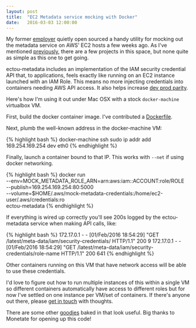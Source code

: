 ```yaml
---
layout: post
title:  "EC2 Metadata service mocking with Docker"
date:   2016-03-03 12:00:00
---
```


My former [employer](http://monetate.com) quietly open sourced a handy utility for mocking out the metadata service on AWS' EC2
hosts a few weeks ago.  As I've mentioned [previously](/2015/11/19/docker-s3-private-registry.html), there are a few
projects in this space, but none quite as simple as this one to get going.

ectou-metadata includes an implementation of the IAM security credential API that, to applications, feels exactly like
running on an EC2 instance launched with an IAM Role.  This means no more injecting credentials into containers needing
AWS API access.  It also helps increase [dev prod parity](http://12factor.net/dev-prod-parity).

Here's how I'm using it out under Mac OSX with a stock `docker-machine` virtualbox VM.

First, build the docker container image.  I've contributed a [Dockerfile](https://github.com/monetate/ectou-metadata/pull/1).

Next, plumb the well-known address in the docker-machine VM:

{% highlight bash %}
docker-machine ssh <machine-label> sudo ip addr add 169.254.169.254 dev eth0
{% endhighlight %}

Finally, launch a container bound to that IP.  This works with `--net` if using docker networking.

{% highlight bash %}
docker run \
  --env=MOCK_METADATA_ROLE_ARN=arn:aws:iam::ACCOUNT:role/ROLE \
  --publish=169.254.169.254:80:5000 \
  --volume=$HOME/.aws/mock-metadata-credentials:/home/ec2-user/.aws/credentials:ro \
  ectou-metadata
{% endhighlight %}

If everything is wired up correctly you'll see 200s logged by the ectou-metadata service when making API calls, like:

{% highlight bash %}
172.17.0.1 - - [01/Feb/2016 18:54:29] "GET /latest/meta-data/iam/security-credentials/ HTTP/1.1" 200 9
172.17.0.1 - - [01/Feb/2016 18:54:29] "GET /latest/meta-data/iam/security-credentials/role-name HTTP/1.1" 200 641
{% endhighlight %}

Other containers running on this VM that have network access will be able to use these credentials.

I'd love to figure out how to run multiple instances of this within a single VM so different containers automatically
have access to different roles but for now I've settled on one instance per VM/set of containers.  If there's anyone out
there, please [get in touch](/about) with thoughts.

There are some
other [goodies](https://github.com/monetate/ectou-metadata/blob/2ab1894c619e19b6f5062101bad24cd37ab32910/ectou_metadata/service.py#L22-L26)
baked in that look useful.  Big thanks to Monetate for opening up this code!
